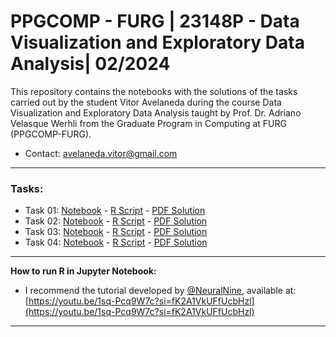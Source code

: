 # PPGCOMP - FURG | 23148P - Data Visualization and Exploratory Data Analysis| 02/2024
This repository contains the notebooks with the solutions of the tasks carried out by the student Vitor Avelaneda during the course Data Visualization and Exploratory Data Analysis taught by Prof. Dr. Adriano Velasque Werhli from the Graduate Program in Computing at FURG (PPGCOMP-FURG).

* Contact: avelaneda.vitor@gmail.com

---------------------------------------------------------------------------------------------------------------

### Tasks:
- Task 01: [Notebook]() - [R Script]() - [PDF Solution]()
- Task 02: [Notebook](./tasks/task-02/171666_task02.ipynb) - [R Script](./tasks/task-02/171666_task02.R) - [PDF Solution](./tasks/task-02/171666_task02.pdf)
- Task 03: [Notebook](./tasks/task-03/171666_task03.ipynb) - [R Script](./tasks/task-03/171666_task03.R) - [PDF Solution](./tasks/task-03/171666_task03.pdf)
- Task 04: [Notebook](./tasks/task-04/171666_task04.ipynb) - [R Script](./tasks/task-04/171666_task04.R) - [PDF Solution](./tasks/task-04/171666_task04.pdf)

---------------------------------------------------------------------------------------------------------------
**How to run R in Jupyter Notebook:**

* I recommend the tutorial developed by [@NeuralNine](https://github.com/NeuralNine), available at: [https://youtu.be/1sq-Pcq9W7c?si=fK2A1VkUFfUcbHzl](https://youtu.be/1sq-Pcq9W7c?si=fK2A1VkUFfUcbHzl)

---------------------------------------------------------------------------------------------------------------
